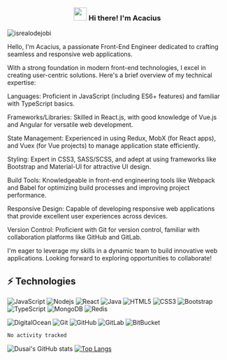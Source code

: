<!-- Heading -->
<h3 align="center"><img src = "https://raw.githubusercontent.com/MartinHeinz/MartinHeinz/master/wave.gif" width = 30px> Hi there! I'm Acacius</h3>

<!-- Profile Views -->
<p align="left"> <img src="https://komarev.com/ghpvc/?username=bailongctui&label=Profile%20views&color=0e75b6&style=flat" alt="isrealodejobi" />
</p>



 <!-- About section -->
Hello, I'm Acacius, a passionate Front-End Engineer dedicated to crafting seamless and responsive web applications. 

With a strong foundation in modern front-end technologies, I excel in creating user-centric solutions. Here's a brief overview of my technical expertise:

Languages: Proficient in JavaScript (including ES6+ features) and familiar with TypeScript basics.

Frameworks/Libraries: Skilled in React.js, with good knowledge of Vue.js and Angular for versatile web development.

State Management: Experienced in using Redux, MobX (for React apps), and Vuex (for Vue projects) to manage application state efficiently.

Styling: Expert in CSS3, SASS/SCSS, and adept at using frameworks like Bootstrap and Material-UI for attractive UI design.

Build Tools: Knowledgeable in front-end engineering tools like Webpack and Babel for optimizing build processes and improving project performance.

Responsive Design: Capable of developing responsive web applications that provide excellent user experiences across devices.

Version Control: Proficient with Git for version control, familiar with collaboration platforms like GitHub and GitLab.


I'm eager to leverage my skills in a dynamic team to build innovative web applications. Looking forward to exploring opportunities to collaborate!

## ⚡ Technologies

![JavaScript](https://img.shields.io/badge/-JavaScript-black?style=flat-square&logo=javascript)
![Nodejs](https://img.shields.io/badge/-Nodejs-black?style=flat-square&logo=Node.js)
![React](https://img.shields.io/badge/-React-black?style=flat-square&logo=react)
![Java](https://img.shields.io/badge/-java-E34A86?style=flat-square&logo=java)
![HTML5](https://img.shields.io/badge/-HTML5-E34F26?style=flat-square&logo=html5&logoColor=white)
![CSS3](https://img.shields.io/badge/-CSS3-1572B6?style=flat-square&logo=css3)
![Bootstrap](https://img.shields.io/badge/-Bootstrap-563D7C?style=flat-square&logo=bootstrap)
![TypeScript](https://img.shields.io/badge/-TypeScript-007ACC?style=flat-square&logo=typescript)
![MongoDB](https://img.shields.io/badge/-MongoDB-black?style=flat-square&logo=mongodb)
![Redis](https://img.shields.io/badge/-Redis-black?style=flat-square&logo=Redis)
<!--![GraphQL](https://img.shields.io/badge/-GraphQL-E10098?style=flat-square&logo=graphql) -->
<!--![MySQL](https://img.shields.io/badge/-MySQL-black?style=flat-square&logo=mysql) -->
<!--![Docker](https://img.shields.io/badge/-Docker-black?style=flat-square&logo=docker) -->
![DigitalOcean](https://img.shields.io/badge/-Digital%20Ocean-darkblue?style=flat-square&logo=digitalocean)
![Git](https://img.shields.io/badge/-Git-black?style=flat-square&logo=git)
![GitHub](https://img.shields.io/badge/-GitHub-181717?style=flat-square&logo=github)
![GitLab](https://img.shields.io/badge/-GitLab-FCA121?style=flat-square&logo=gitlab)
![BitBucket](https://img.shields.io/badge/-BitBucket-darkblue?style=flat-square&logo=bitbucket)

<!--START_SECTION:waka-->

```txt
No activity tracked
```

<!--END_SECTION:waka-->

![Dusai's GitHub stats](https://github-readme-stats.vercel.app/api?username=AcaciusShun&show_icons=true&theme=cobalt&count_private=true)
[![Top Langs](https://github-readme-stats.vercel.app/api/top-langs/?username=AcaciusShun&layout=compact)](https://github.com/anuraghazra/github-readme-stats)




